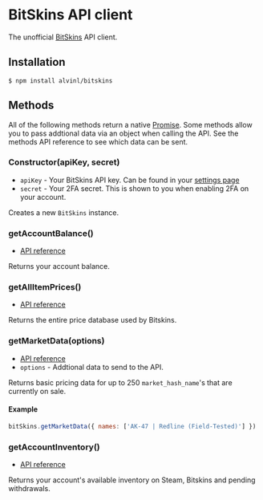 
# BitSkins API client

The unofficial [BitSkins](https://bitskins.com/) API client.

## Installation

```
$ npm install alvinl/bitskins
```

## Methods

All of the following methods return a native [Promise](https://developer.mozilla.org/en-US/docs/Web/JavaScript/Reference/Global_Objects/Promise). Some methods allow you to pass addtional data via an object when calling the API. See the methods API reference to see which data can be sent.

### Constructor(apiKey, secret)

- `apiKey` - Your BitSkins API key. Can be found in your [settings page](https://bitskins.com/settings)
- `secret` - Your 2FA secret. This is shown to you when enabling 2FA on your account.

Creates a new `BitSkins` instance.

### getAccountBalance()

- [API reference](https://bitskins.com/api#get_account_balance)

Returns your account balance.

### getAllItemPrices()

- [API reference](https://bitskins.com/api#get_all_item_prices)

Returns the entire price database used by Bitskins.

### getMarketData(options)

- [API reference](https://bitskins.com/api#get_price_data_for_items_on_sale)
- `options` - Addtional data to send to the API. 

Returns basic pricing data for up to 250 `market_hash_name`'s that are currently on sale.

#### Example
```js
bitSkins.getMarketData({ names: ['AK-47 | Redline (Field-Tested)'] })
```

### getAccountInventory()

- [API reference](https://bitskins.com/api#get_my_inventory)

Returns your account's available inventory on Steam, Bitskins and pending withdrawals.
